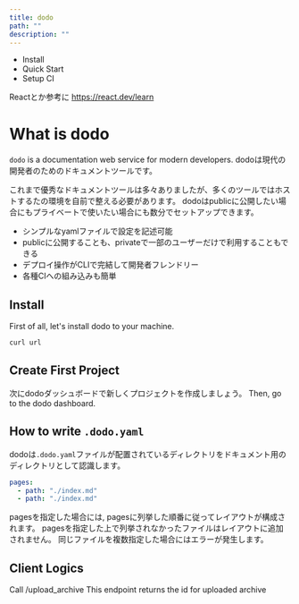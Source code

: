 ```yaml
---
title: dodo
path: ""
description: ""
---
```


* Install
* Quick Start
* Setup CI

Reactとか参考に
https://react.dev/learn

# What is dodo

`dodo` is a documentation web service for modern developers.
dodoは現代の開発者のためのドキュメントツールです。

これまで優秀なドキュメントツールは多々ありましたが、多くのツールではホストするたの環境を自前で整える必要があります。
dodoはpublicに公開したい場合にもプライベートで使いたい場合にも数分でセットアップできます。

* シンプルなyamlファイルで設定を記述可能
* publicに公開することも、privateで一部のユーザーだけで利用することもできる
* デプロイ操作がCLIで完結して開発者フレンドリー
* 各種CIへの組み込みも簡単


## Install

First of all, let's install dodo to your machine. 

```bash
curl url
```

## Create First Project
次にdodoダッシュボードで新しくプロジェクトを作成しましょう。
Then, go to the dodo dashboard.


## How to write `.dodo.yaml`
dodoは`.dodo.yaml`ファイルが配置されているディレクトリをドキュメント用のディレクトリとして認識します。


```yaml
pages:
  - path: "./index.md"
  - path: "./index.md"
```

pagesを指定した場合には, pagesに列挙した順番に従ってレイアウトが構成されます。
pagesを指定した上で列挙されなかったファイルはレイアウトに追加されません。
同じファイルを複数指定した場合にはエラーが発生します。


## Client Logics
Call /upload_archive
This endpoint returns the id for uploaded archive

